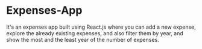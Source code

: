 # Expenses-App
It's an expenses app built using React.js where you can add a new expense, explore the already existing expenses, and also filter them by year, and show the most and the least year of the number of expenses.
